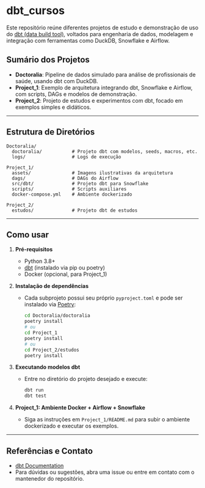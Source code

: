 # dbt_cursos

Este repositório reúne diferentes projetos de estudo e demonstração de uso do [dbt (data build tool)](https://www.getdbt.com/), voltados para engenharia de dados, modelagem e integração com ferramentas como DuckDB, Snowflake e Airflow.

## Sumário dos Projetos

- **Doctoralia**: Pipeline de dados simulado para análise de profissionais de saúde, usando dbt com DuckDB.
- **Project_1**: Exemplo de arquitetura integrando dbt, Snowflake e Airflow, com scripts, DAGs e modelos de demonstração.
- **Project_2**: Projeto de estudos e experimentos com dbt, focado em exemplos simples e didáticos.

---

## Estrutura de Diretórios

```
Doctoralia/
  doctoralia/           # Projeto dbt com modelos, seeds, macros, etc.
  logs/                 # Logs de execução

Project_1/
  assets/               # Imagens ilustrativas da arquitetura
  dags/                 # DAGs do Airflow
  src/dbt/              # Projeto dbt para Snowflake
  scripts/              # Scripts auxiliares
  docker-compose.yml    # Ambiente dockerizado

Project_2/
  estudos/              # Projeto dbt de estudos
```

---

## Como usar

1. **Pré-requisitos**
   - Python 3.8+
   - [dbt](https://docs.getdbt.com/docs/installation) (instalado via pip ou poetry)
   - Docker (opcional, para Project_1)

2. **Instalação de dependências**
   - Cada subprojeto possui seu próprio `pyproject.toml` e pode ser instalado via [Poetry](https://python-poetry.org/):
     ```bash
     cd Doctoralia/doctoralia
     poetry install
     # ou
     cd Project_1
     poetry install
     # ou
     cd Project_2/estudos
     poetry install
     ```

3. **Executando modelos dbt**
   - Entre no diretório do projeto desejado e execute:
     ```bash
     dbt run
     dbt test
     ```

4. **Project_1: Ambiente Docker + Airflow + Snowflake**
   - Siga as instruções em `Project_1/README.md` para subir o ambiente dockerizado e executar os exemplos.

---

## Referências e Contato

- [dbt Documentation](https://docs.getdbt.com/)
- Para dúvidas ou sugestões, abra uma issue ou entre em contato com o mantenedor do repositório. 